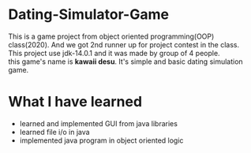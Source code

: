 # Dating-Simulator-Game
This is a game project from object oriented programming(OOP) class(2020). And we got 2nd runner up for project contest in the class.<br>
This project use jdk-14.0.1 and it was made by group of 4 people.<br>
this game's name is <b>kawaii desu</b>. It's simple and basic dating simulation game. <br>

# What I have learned
* learned and implemented GUI from java libraries
* learned file i/o in java
* implemented java program in object oriented logic
